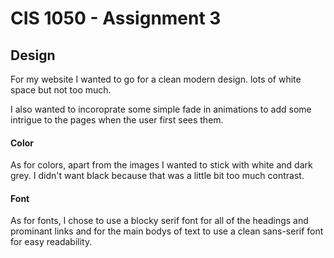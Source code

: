 # CIS 1050 - Assignment 3

## Design

For my website I wanted to go for a clean modern design. lots of white space but not too much. 

I also wanted to incoroprate some simple fade in animations to add some intrigue to the pages when the user first sees them.

#### Color

As for colors, apart from the images I wanted to stick with white and dark grey. I didn't want black because that was a little bit too much contrast.

#### Font

As for fonts, I chose to use a blocky serif font for all of the headings and prominant links and for the main bodys of text to use a clean sans-serif font for easy readability.